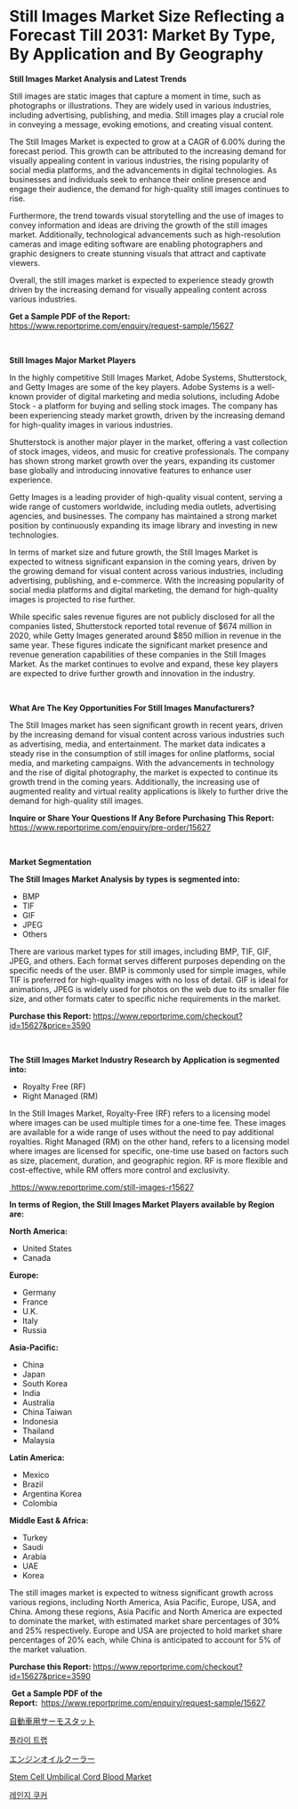 <p><h1>Still Images Market Size Reflecting a Forecast Till 2031: Market By Type, By Application and By Geography</h1></p><p><strong>Still Images Market Analysis and Latest Trends</strong></p>
<p><p>Still images are static images that capture a moment in time, such as photographs or illustrations. They are widely used in various industries, including advertising, publishing, and media. Still images play a crucial role in conveying a message, evoking emotions, and creating visual content.</p><p>The Still Images Market is expected to grow at a CAGR of 6.00% during the forecast period. This growth can be attributed to the increasing demand for visually appealing content in various industries, the rising popularity of social media platforms, and the advancements in digital technologies. As businesses and individuals seek to enhance their online presence and engage their audience, the demand for high-quality still images continues to rise.</p><p>Furthermore, the trend towards visual storytelling and the use of images to convey information and ideas are driving the growth of the still images market. Additionally, technological advancements such as high-resolution cameras and image editing software are enabling photographers and graphic designers to create stunning visuals that attract and captivate viewers.</p><p>Overall, the still images market is expected to experience steady growth driven by the increasing demand for visually appealing content across various industries.</p></p>
<p><strong>Get a Sample PDF of the Report:&nbsp;</strong> <a href="https://www.reportprime.com/enquiry/request-sample/15627">https://www.reportprime.com/enquiry/request-sample/15627</a></p>
<p>&nbsp;</p>
<p><strong>Still Images Major Market Players</strong></p>
<p><p>In the highly competitive Still Images Market, Adobe Systems, Shutterstock, and Getty Images are some of the key players. Adobe Systems is a well-known provider of digital marketing and media solutions, including Adobe Stock - a platform for buying and selling stock images. The company has been experiencing steady market growth, driven by the increasing demand for high-quality images in various industries.</p><p>Shutterstock is another major player in the market, offering a vast collection of stock images, videos, and music for creative professionals. The company has shown strong market growth over the years, expanding its customer base globally and introducing innovative features to enhance user experience.</p><p>Getty Images is a leading provider of high-quality visual content, serving a wide range of customers worldwide, including media outlets, advertising agencies, and businesses. The company has maintained a strong market position by continuously expanding its image library and investing in new technologies.</p><p>In terms of market size and future growth, the Still Images Market is expected to witness significant expansion in the coming years, driven by the growing demand for visual content across various industries, including advertising, publishing, and e-commerce. With the increasing popularity of social media platforms and digital marketing, the demand for high-quality images is projected to rise further.</p><p>While specific sales revenue figures are not publicly disclosed for all the companies listed, Shutterstock reported total revenue of $674 million in 2020, while Getty Images generated around $850 million in revenue in the same year. These figures indicate the significant market presence and revenue generation capabilities of these companies in the Still Images Market. As the market continues to evolve and expand, these key players are expected to drive further growth and innovation in the industry.</p></p>
<p>&nbsp;</p>
<p><strong>What Are The Key Opportunities For Still Images Manufacturers?</strong></p>
<p><p>The Still Images market has seen significant growth in recent years, driven by the increasing demand for visual content across various industries such as advertising, media, and entertainment. The market data indicates a steady rise in the consumption of still images for online platforms, social media, and marketing campaigns. With the advancements in technology and the rise of digital photography, the market is expected to continue its growth trend in the coming years. Additionally, the increasing use of augmented reality and virtual reality applications is likely to further drive the demand for high-quality still images.</p></p>
<p><strong>Inquire or Share Your Questions If Any Before Purchasing This Report:</strong> <a href="https://www.reportprime.com/enquiry/pre-order/15627">https://www.reportprime.com/enquiry/pre-order/15627</a></p>
<p>&nbsp;</p>
<p><strong>Market Segmentation</strong></p>
<p><strong>The Still Images Market Analysis by types is segmented into:</strong></p>
<p><ul><li>BMP</li><li>TIF</li><li>GIF</li><li>JPEG</li><li>Others</li></ul></p>
<p><p>There are various market types for still images, including BMP, TIF, GIF, JPEG, and others. Each format serves different purposes depending on the specific needs of the user. BMP is commonly used for simple images, while TIF is preferred for high-quality images with no loss of detail. GIF is ideal for animations, JPEG is widely used for photos on the web due to its smaller file size, and other formats cater to specific niche requirements in the market.</p></p>
<p><strong>Purchase this Report:&nbsp;</strong><a href="https://www.reportprime.com/checkout?id=15627&price=3590">https://www.reportprime.com/checkout?id=15627&price=3590</a></p>
<p>&nbsp;</p>
<p><strong>The Still Images Market Industry Research by Application is segmented into:</strong></p>
<p><ul><li>Royalty Free (RF)</li><li>Right Managed (RM)</li></ul></p>
<p><p>In the Still Images Market, Royalty-Free (RF) refers to a licensing model where images can be used multiple times for a one-time fee. These images are available for a wide range of uses without the need to pay additional royalties. Right Managed (RM) on the other hand, refers to a licensing model where images are licensed for specific, one-time use based on factors such as size, placement, duration, and geographic region. RF is more flexible and cost-effective, while RM offers more control and exclusivity.</p></p>
<p><a href="https://www.reportprime.com/still-images-r15627">&nbsp;https://www.reportprime.com/still-images-r15627</a></p>
<p><strong>In terms of Region, the Still Images Market Players available by Region are:</strong></p>
<p>
    <p> <strong> North America: </strong>
        <ul>
            <li>United States</li>
            <li>Canada</li>
        </ul>
        </p> 
    <p> <strong> Europe: </strong>
        <ul>
            <li>Germany</li>
            <li>France</li>
            <li>U.K.</li>
            <li>Italy</li>
            <li>Russia</li>
        </ul>
        </p> 
    <p> <strong> Asia-Pacific: </strong>
        <ul>
            <li>China</li>
            <li>Japan</li>
            <li>South Korea</li>
            <li>India</li>
            <li>Australia</li>
            <li>China Taiwan</li>
            <li>Indonesia</li>
            <li>Thailand</li>
            <li>Malaysia</li>
        </ul>
        </p> 
    <p> <strong> Latin America: </strong>
        <ul>
            <li>Mexico</li>
            <li>Brazil</li>
            <li>Argentina Korea</li>
            <li>Colombia</li>
        </ul>
        </p> 
    <p> <strong> Middle East & Africa: </strong>
        <ul>
            <li>Turkey</li>
            <li>Saudi</li>
            <li>Arabia</li>
            <li>UAE</li>
            <li>Korea</li>
        </ul>
    </p>
    </p>
<p><p>The still images market is expected to witness significant growth across various regions, including North America, Asia Pacific, Europe, USA, and China. Among these regions, Asia Pacific and North America are expected to dominate the market, with estimated market share percentages of 30% and 25% respectively. Europe and USA are projected to hold market share percentages of 20% each, while China is anticipated to account for 5% of the market valuation.</p></p>
<p><strong>Purchase this Report: </strong><a href="https://www.reportprime.com/checkout?id=15627&price=3590">https://www.reportprime.com/checkout?id=15627&price=3590</a></p>
<p>&nbsp;<strong>Get a Sample PDF of the Report:&nbsp;&nbsp;</strong><a href="https://www.reportprime.com/enquiry/request-sample/15627">https://www.reportprime.com/enquiry/request-sample/15627</a></p>
<p><strong></strong></p>
<p><p><a href="https://medium.com/@craigurcottrte8/%E8%87%AA%E5%8B%95%E8%BB%8A%E3%82%B5%E3%83%BC%E3%83%A2%E3%82%B9%E3%82%BF%E3%83%83%E3%83%88%E5%B8%82%E5%A0%B4%E3%81%AE%E5%88%86%E6%9E%90-%E3%82%B0%E3%83%AD%E3%83%BC%E3%83%90%E3%83%AB%E7%94%A3%E6%A5%AD%E3%81%AE%E5%B1%95%E6%9C%9B%E3%81%A8%E4%BA%88%E6%B8%AC-2024%E5%B9%B4%E3%81%8B%E3%82%892031%E5%B9%B4%E3%81%BE%E3%81%A7-fb962bcc0fd3">自動車用サーモスタット</a></p><p><a href="https://medium.com/@thadnader1941/%EB%82%A0%EA%B0%9C-%EB%8D%AB-%EC%8B%9C%EC%9E%A5-%ED%86%B5%EC%B0%B0-%EC%8B%9C%EC%9E%A5-%EB%8F%99%ED%96%A5-%EC%84%B1%EC%9E%A5-2024%EB%85%84%EB%B6%80%ED%84%B0-2031%EB%85%84%EA%B9%8C%EC%A7%80-%EC%98%88%EC%B8%A1%EB%90%9C-%EA%B2%83-1c577b7a0484">플라이 트랩</a></p><p><a href="https://medium.com/@aurelianghideanu2022/%E3%82%A8%E3%83%B3%E3%82%B8%E3%83%B3%E3%82%AA%E3%82%A4%E3%83%AB%E3%82%AF%E3%83%BC%E3%83%A9%E3%83%BC%E5%B8%82%E5%A0%B4%E3%81%AE%E5%B1%95%E6%9C%9B-%E6%A5%AD%E7%95%8C%E6%A6%82%E8%A6%81%E3%81%A8%E4%BA%88%E6%B8%AC-2024%E5%B9%B4%E3%81%8B%E3%82%892031%E5%B9%B4-59d9ee561ccb">エンジンオイルクーラー</a></p><p><a href="https://github.com/peachesmcdowel1/Market-Research-Report-List-2/blob/main/stem-cell-umbilical-cord-blood-market.md">Stem Cell Umbilical Cord Blood Market</a></p><p><a href="https://medium.com/@lottierunte44/%EB%A0%88%EC%9D%B8%EC%A7%80-%EC%BF%A0%EC%BB%A4-%EC%8B%9C%EC%9E%A5-2031%EB%85%84%EA%B9%8C%EC%A7%80%EC%9D%98-%EB%8F%99%ED%96%A5-%EC%98%88%EC%B8%A1-%EB%B0%8F-%EA%B2%BD%EC%9F%81-%EB%B6%84%EC%84%9D-3522b968286c">레인지 쿠커</a></p></p>
